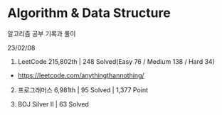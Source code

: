 # Algorithm & Data Structure

알고리즘 공부 기록과 풀이

23/02/08

1. LeetCode 215,802th | 248 Solved(Easy 76 / Medium 138 / Hard 34)
- https://leetcode.com/anythingthannothing/

2. 프로그래머스 6,981th | 95 Solved | 1,377 Point

3. BOJ Silver II | 63 Solved